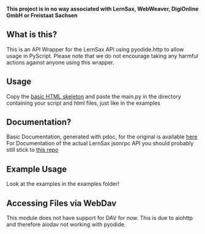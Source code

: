 **This project is in no way associated with LernSax, WebWeaver, DigiOnline GmbH or Freistaat Sachsen**

## What is this?

This is an API Wrapper for the LernSax API using pyodide.http to allow usage in PyScript. Please note that we do not encourage taking any harmful actions against anyone using this wrapper.

## Usage
Copy the [basic HTML skeleton](./base.html) and paste the main.py in the directory containing your script and html files, just like in the examples

## Documentation?
Basic Documentation, generated with pdoc, for the original is available [here](https://okok7711.github.io/lernsax/)
For Documentation of the actual LernSax jsonrpc API you should probably still stick to  [this repo](https://github.com/TKFRvisionOfficial/lernsax-webweaver-api-research)

## Example Usage
Look at the examples in the examples folder!

## Accessing Files via WebDav
This module does not have support for DAV for now. This is due to aiohttp and therefore aiodav not working with pyodide.